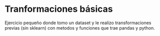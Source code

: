 # Tranformaciones básicas
Ejercicio pequeño donde tomo un dataset y le realizo transformaciones previas (sin sklearn) con metodos y funciones que trae pandas y python.
